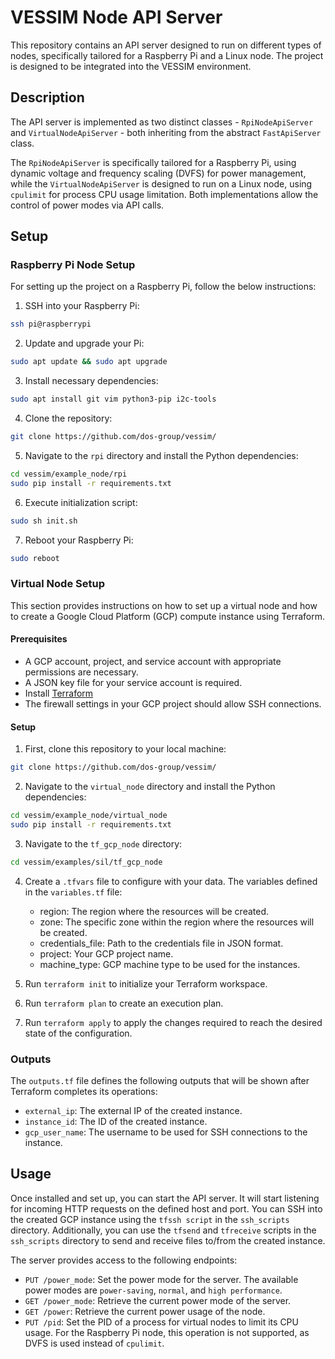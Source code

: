# VESSIM Node API Server

This repository contains an API server designed to run on different types of
nodes, specifically tailored for a Raspberry Pi and a Linux node. The project
is designed to be integrated into the VESSIM environment.

## Description

The API server is implemented as two distinct classes - `RpiNodeApiServer` and
`VirtualNodeApiServer` - both inheriting from the abstract `FastApiServer`
class.

The `RpiNodeApiServer` is specifically tailored for a Raspberry Pi, using
dynamic voltage and frequency scaling (DVFS) for power management, while the
`VirtualNodeApiServer` is designed to run on a Linux node, using `cpulimit` for
process CPU usage limitation. Both implementations allow the control of power
modes via API calls.

## Setup
### Raspberry Pi Node Setup

For setting up the project on a Raspberry Pi, follow the below instructions:

1. SSH into your Raspberry Pi:
```bash
ssh pi@raspberrypi
```

2. Update and upgrade your Pi:
```bash
sudo apt update && sudo apt upgrade
```

3. Install necessary dependencies:
```bash
sudo apt install git vim python3-pip i2c-tools
```

4. Clone the repository:
```bash
git clone https://github.com/dos-group/vessim/
```

5. Navigate to the `rpi` directory and install the Python dependencies:
```bash
cd vessim/example_node/rpi
sudo pip install -r requirements.txt
```

6. Execute initialization script:
```bash
sudo sh init.sh
```

7. Reboot your Raspberry Pi:
```bash
sudo reboot
```

### Virtual Node Setup

This section provides instructions on how to set up a virtual node and how 
to create a Google Cloud Platform (GCP) compute instance using Terraform.

#### Prerequisites

- A GCP account, project, and service account with appropriate permissions 
are necessary.
- A JSON key file for your service account is required.
- Install [Terraform](https://developer.hashicorp.com/terraform/tutorials/aws-get-started/install-cli)
- The firewall settings in your GCP project should allow SSH connections.

#### Setup

1. First, clone this repository to your local machine:
```bash
git clone https://github.com/dos-group/vessim/
```

2. Navigate to the `virtual_node` directory and install the Python 
dependencies:
```bash
cd vessim/example_node/virtual_node
sudo pip install -r requirements.txt
```

3. Navigate to the `tf_gcp_node` directory:
```bash
cd vessim/examples/sil/tf_gcp_node
```

4. Create a `.tfvars` file to configure with your data. 
	The variables defined in the `variables.tf` file:
	- region: The region where the resources will be created.
	- zone: The specific zone within the region where the resources 
	will be created.
	- credentials_file: Path to the credentials file in JSON format.
	- project: Your GCP project name.
	- machine_type: GCP machine type to be used for the instances.
	
5. Run `terraform init` to initialize your Terraform workspace.

6. Run `terraform plan` to create an execution plan.

7. Run `terraform apply` to apply the changes required to reach the 
desired state of the configuration.

### Outputs

The `outputs.tf` file defines the following outputs that will be shown 
after Terraform completes its operations:

- `external_ip`: The external IP of the created instance.
- `instance_id`: The ID of the created instance.
- `gcp_user_name`: The username to be used for SSH connections to the 
instance.

## Usage

Once installed and set up, you can start the API server. 
It will start listening for incoming HTTP requests on the defined 
host and port.
You can SSH into the created GCP instance using the `tfssh script` in the 
`ssh_scripts` directory. 
Additionally, you can use the `tfsend` and `tfreceive` scripts in the 
`ssh_scripts` directory to send and receive files to/from the created 
instance.

The server provides access to the following endpoints:

- `PUT /power_mode`: Set the power mode for the server. The available 
power modes are `power-saving`, `normal`, and `high performance`.
- `GET /power_mode`: Retrieve the current power mode of the server.
- `GET /power`: Retrieve the current power usage of the node.
- `PUT /pid`: Set the PID of a process for virtual nodes to limit its 
CPU usage. For the Raspberry Pi node, this operation is not supported, 
as DVFS is used instead of `cpulimit`.